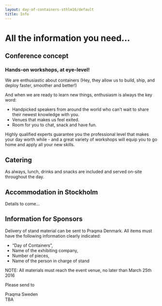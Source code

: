 ```yaml
---
layout: day-of-containers-sthlm16/default
title: Info
---
```

# All the information you need...<br/>

## Conference concept<br/>


### Hands-on workshops, at eye-level!

We are enthusiastic about containers (Hey, they allow us to build, ship, and deploy faster, smoother and better!) 

And when we are ready to learn new things, enthusiasm is always the key word: 


* Handpicked speakers from around the world who can’t wait to share their newest knowledge with you. 
* Venues that makes us feel exited. 
* Room for you to chat, snack and have fun.


Highly qualified experts guarantee you the professional level that makes your day worth while - and a great variety of workshops will equip you to go home and apply all your new skills.


## Catering

As always, lunch, drinks and snacks are included and served on-site throughout the day.

## Accommodation in Stockholm

Details to come…

## Information for Sponsors

Delivery of stand material can be sent to Praqma Denmark. 
All items must have the following information clearly indicated: 

* “Day of Containers”, 
* Name of the exhibiting company, 
* Number of pieces, 
* Name of the person in charge of stand

NOTE: All materials must reach the event venue, no later than March 25th 2016<br/>

Please send to<br/>

Praqma Sweden<br/>
TBA<br/>

